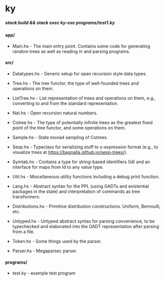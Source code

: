 # ky

##### stack build && stack exec ky-exe programs/test1.ky

#### app/

* Main.hs - The main entry point. Contains some code for generating
  random trees as well as reading in and parsing programs.

#### src/

* Datatypes.hs - Generic setup for open recursion style data types.

* Tree.hs - The tree functor, the type of well-founded trees and
  operations on them.

* ListTree.hs - List representation of trees and operations on them,
  e.g., converting to and from the standard representation.

* Nat.hs - Open recursion natural numbers.

* Cotree.hs - The type of potentially infinite trees as the greatest
  fixed point of the tree functor, and some operations on them.

* Sample.hs - State monad sampling of Cotrees.

* Sexp.hs - Typeclass for serializing stuff to s-expression format
  (e.g., to visualize trees at
  https://bagnalla.github.io/sexp-trees/).

* Symtab.hs - Contains a type for string-based identifiers (Id) and an
  interface for maps from Id to any value type.

* Util.hs - Miscellaneous utility functions including a debug print
  function.

* Lang.hs - Abstract syntax for the PPL (using GADTs and existential
  packages in the state) and interpretation of commands as tree
  transformers.

* Distributions.hs - Primitive distribution constructions. Uniform,
  Bernoulli, etc.

* Untyped.hs - Untyped abstract syntax for parsing convenience, to be
  typechecked and elaborated into the GADT representation after
  parsing from a file.

* Token.hs - Some things used by the parser.

* Parser.hs - Megaparsec parser.

#### programs/

* test.ky - example test program
